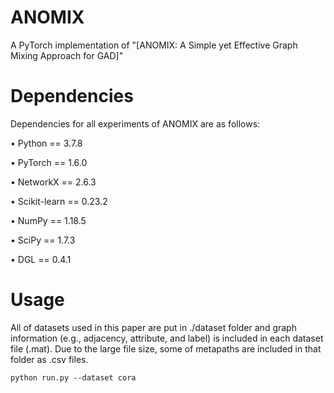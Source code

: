 # ANOMIX
A PyTorch implementation of "[ANOMIX: A Simple yet Effective Graph Mixing Approach for GAD]"


# Dependencies
  Dependencies for all experiments of ANOMIX are as follows:
  
   • Python == 3.7.8
   
   • PyTorch == 1.6.0
   
   • NetworkX == 2.6.3
   
   • Scikit-learn == 0.23.2
   
   • NumPy == 1.18.5
   
   • SciPy == 1.7.3

   • DGL == 0.4.1

# Usage
All of datasets used in this paper are put in ./dataset folder and graph information (e.g., adjacency, attribute, and label) is included in each dataset file (.mat). Due to the large file size, some of metapaths are included in that folder as .csv files.

    python run.py --dataset cora

